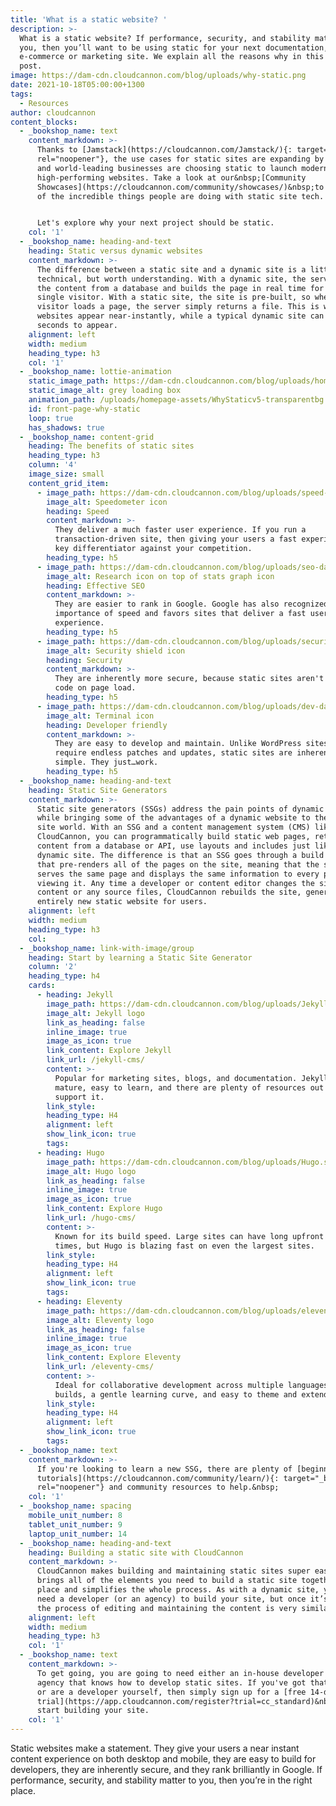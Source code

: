 ```yaml
---
title: 'What is a static website? '
description: >-
  What is a static website? If performance, security, and stability matter to
  you, then you’ll want to be using static for your next documentation, blog,
  e-commerce or marketing site. We explain all the reasons why in this blog
  post.
image: https://dam-cdn.cloudcannon.com/blog/uploads/why-static.png
date: 2021-10-18T05:00:00+1300
tags:
  - Resources
author: cloudcannon
content_blocks:
  - _bookshop_name: text
    content_markdown: >-
      Thanks to [Jamstack](https://cloudcannon.com/Jamstack/){: target="_blank"
      rel="noopener"}, the use cases for static sites are expanding by the day
      and world-leading businesses are choosing static to launch modern,
      high-performing websites. Take a look at our&nbsp;[Community
      Showcases](https://cloudcannon.com/community/showcases/)&nbsp;to see some
      of the incredible things people are doing with static site tech.


      Let's explore why your next project should be static.
    col: '1'
  - _bookshop_name: heading-and-text
    heading: Static versus dynamic websites
    content_markdown: >-
      The difference between a static site and a dynamic site is a little
      technical, but worth understanding. With a dynamic site, the server gets
      the content from a database and builds the page in real time for each
      single visitor. With a static site, the site is pre-built, so when a
      visitor loads a page, the server simply returns a file. This is why static
      websites appear near-instantly, while a typical dynamic site can take
      seconds to appear.
    alignment: left
    width: medium
    heading_type: h3
    col: '1'
  - _bookshop_name: lottie-animation
    static_image_path: https://dam-cdn.cloudcannon.com/blog/uploads/homepage-assets/why-static-placeholder.svg
    static_image_alt: grey loading box
    animation_path: /uploads/homepage-assets/WhyStaticv5-transparentbg.json
    id: front-page-why-static
    loop: true
    has_shadows: true
  - _bookshop_name: content-grid
    heading: The benefits of static sites
    heading_type: h3
    column: '4'
    image_size: small
    content_grid_item:
      - image_path: https://dam-cdn.cloudcannon.com/blog/uploads/speed-dark.svg
        image_alt: Speedometer icon
        heading: Speed
        content_markdown: >-
          They deliver a much faster user experience. If you run a
          transaction-driven site, then giving your users a fast experience is a
          key differentiator against your competition.
        heading_type: h5
      - image_path: https://dam-cdn.cloudcannon.com/blog/uploads/seo-dark.svg
        image_alt: Research icon on top of stats graph icon
        heading: Effective SEO
        content_markdown: >-
          They are easier to rank in Google. Google has also recognized the
          importance of speed and favors sites that deliver a fast user
          experience.
        heading_type: h5
      - image_path: https://dam-cdn.cloudcannon.com/blog/uploads/security-dark.svg
        image_alt: Security shield icon
        heading: Security
        content_markdown: >-
          They are inherently more secure, because static sites aren't running
          code on page load.
        heading_type: h5
      - image_path: https://dam-cdn.cloudcannon.com/blog/uploads/dev-dark.svg
        image_alt: Terminal icon
        heading: Developer friendly
        content_markdown: >-
          They are easy to develop and maintain. Unlike WordPress sites that
          require endless patches and updates, static sites are inherently
          simple. They just…work.
        heading_type: h5
  - _bookshop_name: heading-and-text
    heading: Static Site Generators
    content_markdown: >-
      Static site generators (SSGs) address the pain points of dynamic websites,
      while bringing some of the advantages of a dynamic website to the static
      site world. With an SSG and a content management system (CMS) like
      CloudCannon, you can programmatically build static web pages, retrieve
      content from a database or API, use layouts and includes just like on a
      dynamic site. The difference is that an SSG goes through a build process
      that pre-renders all of the pages on the site, meaning that the site
      serves the same page and displays the same information to every person
      viewing it. Any time a developer or content editor changes the site’s
      content or any source files, CloudCannon rebuilds the site, generating an
      entirely new static website for users.
    alignment: left
    width: medium
    heading_type: h3
    col:
  - _bookshop_name: link-with-image/group
    heading: Start by learning a Static Site Generator
    column: '2'
    heading_type: h4
    cards:
      - heading: Jekyll
        image_path: https://dam-cdn.cloudcannon.com/blog/uploads/Jekyll.svg
        image_alt: Jekyll logo
        link_as_heading: false
        inline_image: true
        image_as_icon: true
        link_content: Explore Jekyll
        link_url: /jekyll-cms/
        content: >-
          Popular for marketing sites, blogs, and documentation. Jekyll is
          mature, easy to learn, and there are plenty of resources out there to
          support it.
        link_style:
        heading_type: H4
        alignment: left
        show_link_icon: true
        tags:
      - heading: Hugo
        image_path: https://dam-cdn.cloudcannon.com/blog/uploads/Hugo.svg
        image_alt: Hugo logo
        link_as_heading: false
        inline_image: true
        image_as_icon: true
        link_content: Explore Hugo
        link_url: /hugo-cms/
        content: >-
          Known for its build speed. Large sites can have long upfront build
          times, but Hugo is blazing fast on even the largest sites.
        link_style:
        heading_type: H4
        alignment: left
        show_link_icon: true
        tags:
      - heading: Eleventy
        image_path: https://dam-cdn.cloudcannon.com/blog/uploads/eleventy-fav-48.svg
        image_alt: Eleventy logo
        link_as_heading: false
        inline_image: true
        image_as_icon: true
        link_content: Explore Eleventy
        link_url: /eleventy-cms/
        content: >-
          Ideal for collaborative development across multiple languages. Fast
          builds, a gentle learning curve, and easy to theme and extend.
        link_style:
        heading_type: H4
        alignment: left
        show_link_icon: true
        tags:
  - _bookshop_name: text
    content_markdown: >-
      If you're looking to learn a new SSG, there are plenty of [beginner
      tutorials](https://cloudcannon.com/community/learn/){: target="_blank"
      rel="noopener"} and community resources to help.&nbsp;
    col: '1'
  - _bookshop_name: spacing
    mobile_unit_number: 8
    tablet_unit_number: 9
    laptop_unit_number: 14
  - _bookshop_name: heading-and-text
    heading: Building a static site with CloudCannon
    content_markdown: >-
      CloudCannon makes building and maintaining static sites super easy. It
      brings all of the elements you need to build a static site together in one
      place and simplifies the whole process. As with a dynamic site, you still
      need a developer (or an agency) to build your site, but once it’s built
      the process of editing and maintaining the content is very similar.
    alignment: left
    width: medium
    heading_type: h3
    col: '1'
  - _bookshop_name: text
    content_markdown: >-
      To get going, you are going to need either an in-house developer or an
      agency that knows how to develop static sites. If you've got that sorted
      or are a developer yourself, then simply sign up for a [free 14-day
      trial](https://app.cloudcannon.com/register?trial=cc_standard)&nbsp;and
      start building your site.
    col: '1'
---
```

Static websites make a statement. They give your users a near instant content experience on both desktop and mobile, they are easy to build for developers, they are inherently secure, and they rank brilliantly in Google. If performance, security, and stability matter to you, then you’re in the right place.
